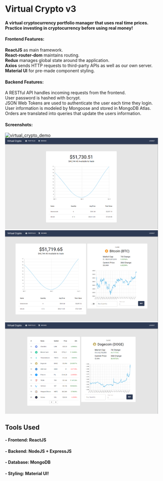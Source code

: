 # Virtual Crypto v3

#### A virtual cryptocurrency portfolio manager that uses real time prices. Practice investing in cryptocurrency before using real money!

#### Frontend Features:
**ReactJS** as main framework.<br />
**React-router-dom** maintains routing.<br />
**Redux** manages global state around the application.<br />
**Axios** sends HTTP requests to third-party APIs as well as our own server.<br />
**Material UI** for pre-made component styling.<br />

#### Backend Features:
A RESTful API handles incoming requests from the frontend.<br />
User password is hashed with bcrypt.<br />
JSON Web Tokens are used to authenticate the user each time they login.<br />
User information is modeled by Mongoose and stored in MongoDB Atlas.<br />
Orders are translated into queries that update the users information.<br />

#### Screenshots:
![virtual_crypto_demo](https://user-images.githubusercontent.com/51012924/114653034-03f2b100-9c9c-11eb-8158-14b9abd2c897.gif)
![Alt text](screenshots/1.PNG)
![Alt text](screenshots/2.PNG)
![Alt text](screenshots/3.PNG)

## Tools Used

#### - Frontend: ReactJS
#### - Backend: NodeJS + ExpressJS
#### - Database: MongoDB
#### - Styling: Material UI!

